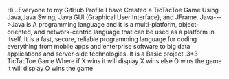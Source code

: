 Hi...Everyone to my GitHub Profile 
I have Created a TicTacToe Game Using Java,Java Swing, Java GUI (Graphical User Interface), and JFrame.
Java--->Java is A programming language and it is a multi-platform, object-oriented, and network-centric language that can be used as a platform in itself. It is a fast, secure, reliable programming language for coding everything from mobile apps and enterprise software to big data applications and server-side technologies.
It is a Basic project .3*3 TicTacToe Game Where if X wins it will display X wins else O wins the game it will display O wins the game
